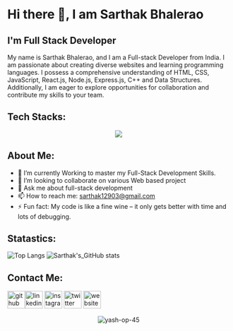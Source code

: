 # Hi there 👋, I am Sarthak Bhalerao
## I'm Full Stack Developer 

My name is Sarthak Bhalerao, and I am a Full-stack Developer from India. I am passionate about creating diverse websites and learning programming languages. I possess a comprehensive understanding of HTML, CSS, JavaScript, React.js, Node.js, Express.js, C++ and Data Structures. Additionally, I am eager to explore opportunities for collaboration and contribute my skills to your team.


## Tech Stacks:  


<p align="center">
  <a href="#">
    <img src="https://skillicons.dev/icons?i=html,css,tailwindcss,js,nodejs,react,electron,expressjs,mongodb,postgresql,github,git,cpp" />
  </a>
</p>

## About Me:
- 🌱 I’m currently Working to master my Full-Stack Development Skills. 
- 👯 I’m looking to collaborate on various Web based project 
- 💬 Ask me about full-stack development
- 📫 How to reach me: sarthak12903@gmail.com 
- ⚡ Fun fact: My code is like a fine wine – it only gets better with time and lots of debugging.





## Statastics:

![Top Langs](https://github-readme-stats.vercel.app/api/top-langs/?username=Sarthak12903&layout=donut&theme=dark)
![Sarthak's_GitHub stats](https://github-readme-stats.vercel.app/api?username=Sarthak12903&show_icons=true&theme=radical)



## Contact Me:

[<img src='https://cdn.jsdelivr.net/npm/simple-icons@3.0.1/icons/github.svg'  alt='github' height='40'>](https://github.com/https://github.com/Sarthak12903/)[<img src='https://cdn.jsdelivr.net/npm/simple-icons@3.0.1/icons/linkedin.svg' alt='linkedin' height='40'>](https://www.linkedin.com/in/sarthak-bhalerao12/)  [<img src='https://cdn.jsdelivr.net/npm/simple-icons@3.0.1/icons/instagram.svg' alt='instagram' height='40'>](https://www.instagram.com/sarthak_b03/)  [<img src='https://cdn.jsdelivr.net/npm/simple-icons@3.0.1/icons/twitter.svg' alt='twitter' height='40'>](https://twitter.com/https://twitter.com/SarthakB1209)  [<img src='https://cdn.jsdelivr.net/npm/simple-icons@3.0.1/icons/icloud.svg' alt='website' height='40'>](https://sarthak12903.github.io/My-Portfolio-HTML-CSS-/)  


<p align="center"> <img src="https://komarev.com/ghpvc/?username=Sarthak12903&label=Profile%20views&color=0e75b6&style=flat" alt="yash-op-45" /> </p>

